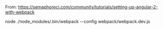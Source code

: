 
From: https://semaphoreci.com/community/tutorials/setting-up-angular-2-with-webpack

 node ./node_modules/.bin/webpack --config webpack/webpack.dev.js